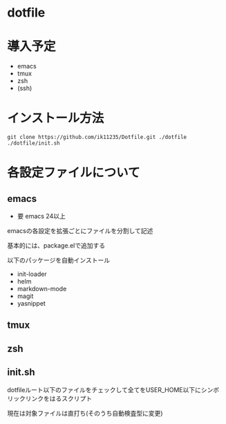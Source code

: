 dotfile
==================================

# 導入予定
* emacs
* tmux
* zsh
* (ssh)


# インストール方法
    git clone https://github.com/ik11235/Dotfile.git ./dotfile
    ./dotfile/init.sh

# 各設定ファイルについて
## emacs
- 要 emacs 24以上

 emacsの各設定を拡張ごとにファイルを分割して記述

 基本的には、package.elで追加する

 以下のパッケージを自動インストール
- init-loader
- helm
- markdown-mode
- magit
- yasnippet

## tmux

## zsh

## init.sh
 dotfileルート以下のファイルをチェックして全てをUSER_HOME以下にシンボリックリンクをはるスクリプト

 現在は対象ファイルは直打ち(そのうち自動検査型に変更)
